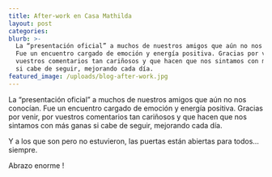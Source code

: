```yaml
---
title: After-work en Casa Mathilda
layout: post
categories:
blurb: >-
  La “presentación oficial” a muchos de nuestros amigos que aún no nos conocían.
  Fue un encuentro cargado de emoción y energía positiva. Gracias por venir, por
  vuestros comentarios tan cariñosos y que hacen que nos sintamos con más ganas
  si cabe de seguir, mejorando cada día.
featured_image: /uploads/blog-after-work.jpg
---
```


La “presentaci&oacute;n oficial” a muchos de nuestros amigos que a&uacute;n no nos conoc&iacute;an. Fue un encuentro cargado de emoci&oacute;n y energ&iacute;a positiva. Gracias por venir, por vuestros comentarios tan cari&ntilde;osos y que hacen que nos sintamos con m&aacute;s ganas si cabe de seguir, mejorando cada d&iacute;a.

Y a los que son pero no estuvieron, las puertas est&aacute;n abiertas para todos… siempre.

Abrazo enorme !